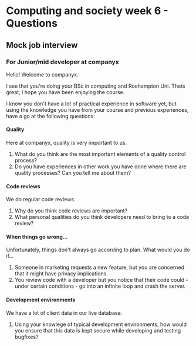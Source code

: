 # Computing and society week 6 - Questions
## Mock job interview  

### For Junior/mid developer at companyx

Hello!  Welcome to companyx.

I see that you're doing your BSc in computing and Roehampton Uni.  Thats great, I hope you have been enjoying the course. 

I know you don't have a lot of practical experience in software yet, but using the knowledge you have from your course and previous experiences, have a go at the following questions:


#### Quality

Here at companyx, quality is very important to us.

1. What do you think are the most important elements of a quality control process?
2. Do you have experiences in other work you have done where there are quality processes?  Can you tell me about them?

#### Code reviews

We do regular code reviews.

1. Why do you think code reviews are important?
2. What personal qualities do you think developers need to bring to a code review?


#### When things go wrong...

Unfortunately, things don't always go according to plan. What would you do if...

1. Someone in marketing requests a new feature, but you are concerned that it might have privacy implications.
2. You review code with a developer but you notice that their code could - under certain conditions - go into an infinite loop and crash the server.


#### Development environments

We have a lot of client data in our live database.

1. Using your knowlege of typical development environments, how would you ensure that this data is kept secure while developing and testing bugfixes?
